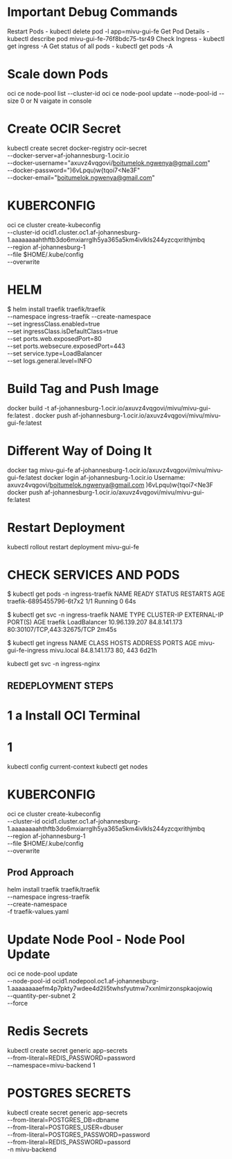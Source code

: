 # Important Debug Commands
Restart Pods - kubectl delete pod -l app=mivu-gui-fe
Get Pod Details - kubectl describe pod mivu-gui-fe-76f8bdc75-tsr49
Check Ingress - kubectl get ingress -A
Get status of all pods - kubectl get pods -A

# Scale down Pods
oci ce node-pool list --cluster-id <your-cluster-id>
oci ce node-pool update --node-pool-id <pool-id> --size 0
or N vaigate in console


# Create OCIR Secret
kubectl create secret docker-registry ocir-secret \
  --docker-server=af-johannesburg-1.ocir.io \
  --docker-username="axuvz4vqgovi/boitumelok.ngwenya@gmail.com" \
  --docker-password=")6vLpqu)w{tqoi7<Ne3F" \
  --docker-email="boitumelok.ngwenya@gmail.com"

# KUBERCONFIG
oci ce cluster create-kubeconfig \
  --cluster-id ocid1.cluster.oc1.af-johannesburg-1.aaaaaaaahthftb3do6mxiarrglh5ya365a5km4ivlkls244yzcqxrithjmbq \
  --region af-johannesburg-1 \
  --file $HOME/.kube/config \
  --overwrite

# HELM
  $ helm install traefik traefik/traefik \
    --namespace ingress-traefik --create-namespace \
    --set ingressClass.enabled=true \
    --set ingressClass.isDefaultClass=true \
    --set ports.web.exposedPort=80 \
    --set ports.websecure.exposedPort=443 \
    --set service.type=LoadBalancer \
    --set logs.general.level=INFO

# Build Tag and Push Image
docker build -t af-johannesburg-1.ocir.io/axuvz4vqgovi/mivu/mivu-gui-fe:latest .
docker push af-johannesburg-1.ocir.io/axuvz4vqgovi/mivu/mivu-gui-fe:latest

# Different Way of Doing It
docker tag mivu-gui-fe af-johannesburg-1.ocir.io/axuvz4vqgovi/mivu/mivu-gui-fe:latest
docker login af-johannesburg-1.ocir.io
Username: axuvz4vqgovi/boitumelok.ngwenya@gmail.com
)6vLpqu)w{tqoi7<Ne3F
docker push af-johannesburg-1.ocir.io/axuvz4vqgovi/mivu/mivu-gui-fe:latest



# Restart Deployment
kubectl rollout restart deployment mivu-gui-fe


# CHECK SERVICES AND PODS

  $ kubectl get pods -n ingress-traefik
  NAME                       READY   STATUS    RESTARTS   AGE
  traefik-6895455796-6t7x2   1/1     Running   0          64s

  $ kubectl get svc -n ingress-traefik
  NAME      TYPE           CLUSTER-IP      EXTERNAL-IP    PORT(S)                      AGE
  traefik   LoadBalancer   10.96.139.207   84.8.141.173   80:30107/TCP,443:32675/TCP   2m45s


  $ kubectl get ingress
  NAME                  CLASS    HOSTS        ADDRESS        PORTS     AGE
  mivu-gui-fe-ingress   <none>   mivu.local   84.8.141.173   80, 443   6d21h


kubectl get svc -n ingress-nginx

## REDEPLOYMENT STEPS ##
# 1 a Install OCI Terminal
# 1
kubectl config current-context
kubectl get nodes
# KUBERCONFIG
oci ce cluster create-kubeconfig \
  --cluster-id ocid1.cluster.oc1.af-johannesburg-1.aaaaaaaahthftb3do6mxiarrglh5ya365a5km4ivlkls244yzcqxrithjmbq \
  --region af-johannesburg-1 \
  --file $HOME/.kube/config \
  --overwrite

## Prod Approach ## 

helm install traefik traefik/traefik \
  --namespace ingress-traefik \
  --create-namespace \
  -f traefik-values.yaml


# Update Node Pool - Node Pool Update
oci ce node-pool update \
  --node-pool-id ocid1.nodepool.oc1.af-johannesburg-1.aaaaaaaaefm4p7pkty7wdee4d2li5twhsfyutmw7xxnlmirzonspkaojowiq \
  --quantity-per-subnet 2 \
  --force

# Redis Secrets
 kubectl create secret generic app-secrets \
  --from-literal=REDIS_PASSWORD=password \
  --namespace=mivu-backend
 1
# POSTGRES SECRETS

kubectl create secret generic app-secrets \
  --from-literal=POSTGRES_DB=dbname \
  --from-literal=POSTGRES_USER=dbuser \
  --from-literal=POSTGRES_PASSWORD=password \
  --from-literal=REDIS_PASSWORD=passord \
  -n mivu-backend

